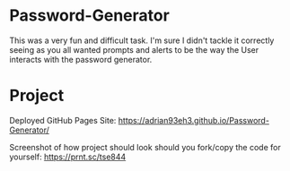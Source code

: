 # Password-Generator
This was a very fun and difficult task. I'm sure I didn't tackle it correctly seeing as you all wanted prompts and alerts to be the way the User interacts with the password generator.

# Project
Deployed GitHub Pages Site: https://adrian93eh3.github.io/Password-Generator/

Screenshot of how project should look should you fork/copy the code for yourself: https://prnt.sc/tse844
